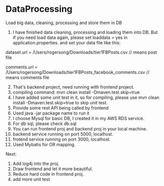# DataProcessing
Load big data, cleaning, processing and store them in DB

1. I have finished data cleaning, processing and loading them into DB. But if you need load data again, please set loaddata = yes in application.properties.
and set your data file like this:

dataset.url = /Users/rogersong/Downloads/tier1FBPosts.csv      // means post file

comments.url = /Users/rogersong/Downloads/tier1FBPosts_facebook_comments.csv    // means comments file

2. That's backend project, need running with frontend project.
3. compiling command: mvn clean install -Dmaven.test.skip=true 
4. I have added some unit test in it, so for compiling, please use mvn clean install -Dmaven.test.skip=true to skip unit test.
5. Provide some rest API being called by frontend
6. Used java -jar package name to run it
7. I choose Mysql for basic DB, I created it in my AWS RDS service.
8. For db sql, please check db.sql
9. You can run frontend proj and backend proj in your local machine.
10. backend service running on port 5000, localhost.
11. frotend service running on port 3000, localhost.
12. Used Mybatis for OR mapping.

Next:
1. Add log4j into the proj.
2. Draw frontend and let it more beautiful.
3. Reduce hard code in frontend proj.
4. add more unit test
